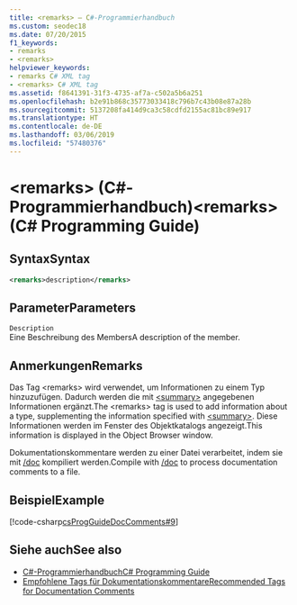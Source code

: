 ```yaml
---
title: <remarks> – C#-Programmierhandbuch
ms.custom: seodec18
ms.date: 07/20/2015
f1_keywords:
- remarks
- <remarks>
helpviewer_keywords:
- remarks C# XML tag
- <remarks> C# XML tag
ms.assetid: f8641391-31f3-4735-af7a-c502a5b6a251
ms.openlocfilehash: b2e91b868c35773033418c796b7c43b08e87a28b
ms.sourcegitcommit: 5137208fa414d9ca3c58cdfd2155ac81bc89e917
ms.translationtype: HT
ms.contentlocale: de-DE
ms.lasthandoff: 03/06/2019
ms.locfileid: "57480376"
---
```

# <a name="remarks-c-programming-guide"></a><span data-ttu-id="c730d-102">\<remarks> (C#-Programmierhandbuch)</span><span class="sxs-lookup"><span data-stu-id="c730d-102">\<remarks> (C# Programming Guide)</span></span>
## <a name="syntax"></a><span data-ttu-id="c730d-103">Syntax</span><span class="sxs-lookup"><span data-stu-id="c730d-103">Syntax</span></span>  
  
```xml  
<remarks>description</remarks>  
```  
  
## <a name="parameters"></a><span data-ttu-id="c730d-104">Parameter</span><span class="sxs-lookup"><span data-stu-id="c730d-104">Parameters</span></span>  
 `Description`  
 <span data-ttu-id="c730d-105">Eine Beschreibung des Members</span><span class="sxs-lookup"><span data-stu-id="c730d-105">A description of the member.</span></span>  
  
## <a name="remarks"></a><span data-ttu-id="c730d-106">Anmerkungen</span><span class="sxs-lookup"><span data-stu-id="c730d-106">Remarks</span></span>  
 <span data-ttu-id="c730d-107">Das Tag \<remarks> wird verwendet, um Informationen zu einem Typ hinzuzufügen. Dadurch werden die mit [\<summary>](../../../csharp/programming-guide/xmldoc/summary.md) angegebenen Informationen ergänzt.</span><span class="sxs-lookup"><span data-stu-id="c730d-107">The \<remarks> tag is used to add information about a type, supplementing the information specified with [\<summary>](../../../csharp/programming-guide/xmldoc/summary.md).</span></span> <span data-ttu-id="c730d-108">Diese Informationen werden im Fenster des Objektkatalogs angezeigt.</span><span class="sxs-lookup"><span data-stu-id="c730d-108">This information is displayed in the Object Browser window.</span></span>  
  
 <span data-ttu-id="c730d-109">Dokumentationskommentare werden zu einer Datei verarbeitet, indem sie mit [/doc](../../../csharp/language-reference/compiler-options/doc-compiler-option.md) kompiliert werden.</span><span class="sxs-lookup"><span data-stu-id="c730d-109">Compile with [/doc](../../../csharp/language-reference/compiler-options/doc-compiler-option.md) to process documentation comments to a file.</span></span>  
  
## <a name="example"></a><span data-ttu-id="c730d-110">Beispiel</span><span class="sxs-lookup"><span data-stu-id="c730d-110">Example</span></span>  
 [!code-csharp[csProgGuideDocComments#9](~/samples/snippets/csharp/VS_Snippets_VBCSharp/csProgGuideDocComments/CS/DocComments.cs#9)]  
  
## <a name="see-also"></a><span data-ttu-id="c730d-111">Siehe auch</span><span class="sxs-lookup"><span data-stu-id="c730d-111">See also</span></span>

- [<span data-ttu-id="c730d-112">C#-Programmierhandbuch</span><span class="sxs-lookup"><span data-stu-id="c730d-112">C# Programming Guide</span></span>](../../../csharp/programming-guide/index.md)
- [<span data-ttu-id="c730d-113">Empfohlene Tags für Dokumentationskommentare</span><span class="sxs-lookup"><span data-stu-id="c730d-113">Recommended Tags for Documentation Comments</span></span>](../../../csharp/programming-guide/xmldoc/recommended-tags-for-documentation-comments.md)
